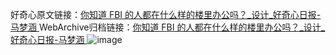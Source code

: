 好奇心原文链接：[你知道 FBI 的人都在什么样的楼里办公吗？_设计_好奇心日报-马梦涵 ](https://www.qdaily.com/articles/10287.html)
WebArchive归档链接：[你知道 FBI 的人都在什么样的楼里办公吗？_设计_好奇心日报-马梦涵 ](http://web.archive.org/web/20190623160010/https://www.qdaily.com/articles/10287.html)
![image](http://ww3.sinaimg.cn/large/007d5XDply1g3vvxcpg23j30u07jge81)